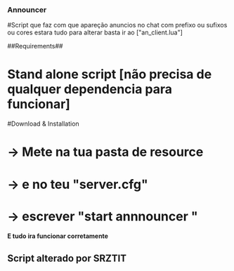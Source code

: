 ###                     Announcer                     ###

#Script que faz com que apareção anuncios no chat com prefixo ou sufixos ou cores estara tudo para alterar basta ir ao ["an_client.lua"]


##Requirements##

# Stand alone script [não precisa de qualquer dependencia para funcionar] 

#Download & Installation

#  -> Mete na tua pasta de resource
#  -> e no teu "server.cfg"
#  -> escrever "start annnouncer "

#### E tudo ira funcionar corretamente ####

## Script alterado por SRZTIT ##